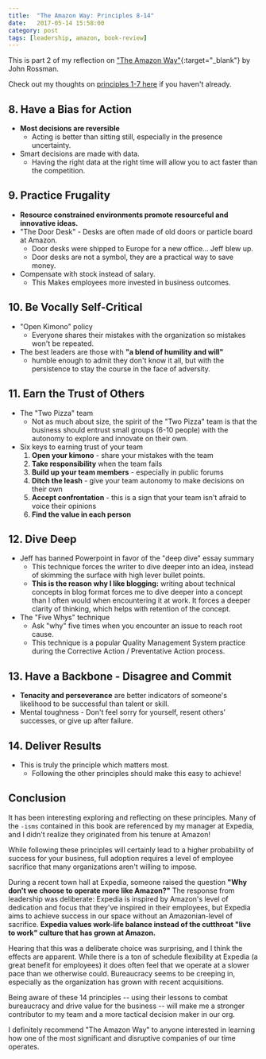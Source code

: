 ```yaml
---
title:  "The Amazon Way: Principles 8-14"
date:   2017-05-14 15:58:00
category: post
tags: [leadership, amazon, book-review]
---
```


This is part 2 of my reflection on ["The Amazon Way"][amzn]{:target="_blank"} by John Rossman.

Check out my thoughts on [principles 1-7 here][pt1] if you haven't already.

## 8. Have a Bias for Action
  - **Most decisions are reversible**
    - Acting is better than sitting still, especially in the presence uncertainty.
  - Smart decisions are made with data.
    - Having the right data at the right time will allow you to act faster than the competition.

## 9. Practice Frugality
  - **Resource constrained environments promote resourceful and innovative ideas.**
  - "The Door Desk" - Desks are often made of old doors or particle board at Amazon.
    - Door desks were shipped to Europe for a new office... Jeff blew up.
    - Door desks are not a symbol, they are a practical way to save money.
  - Compensate with stock instead of salary.
    - This Makes employees more invested in business outcomes.

## 10. Be Vocally Self-Critical
  - "Open Kimono" policy
    - Everyone shares their mistakes with the organization so mistakes won't be repeated.
  - The best leaders are those with **"a blend of humility and will"**
    - humble enough to admit they don't know it all, but with the persistence to stay the course in the face of adversity.

## 11. Earn the Trust of Others
  - The "Two Pizza" team
    - Not as much about size, the spirit of the "Two Pizza" team is that the business should entrust small groups (6-10 people) with the autonomy to explore and innovate on their own.
  - Six keys to earning trust of your team
    1. **Open your kimono** - share your mistakes with the team
    2. **Take responsibility** when the team fails
    3. **Build up your team members** - especially in public forums
    4. **Ditch the leash** - give your team autonomy to make decisions on their own
    5. **Accept confrontation** - this is a sign that your team isn't afraid to voice their opinions
    6. **Find the value in each person**

## 12. Dive Deep
  - Jeff has banned Powerpoint in favor of the "deep dive" essay summary
    - This technique forces the writer to dive deeper into an idea, instead of skimming the surface with high lever bullet points.
    - **This is the reason why I like blogging:** writing about technical concepts in blog format forces me to dive deeper into a concept than I often would when encountering it at work. It forces a deeper clarity of thinking, which helps with retention of the concept.
  - The "Five Whys" technique
    - Ask "why" five times when you encounter an issue to reach root cause.
    - This technique is a popular Quality Management System practice during the Corrective Action / Preventative Action process.

## 13. Have a Backbone - Disagree and Commit
  - **Tenacity and perseverance** are better indicators of someone's likelihood to be successful than talent or skill.
  - Mental toughness - Don't feel sorry for yourself, resent others’ successes, or give up after failure.

## 14. Deliver Results
  - This is truly the principle which matters most.
    - Following the other principles should make this easy to achieve!

## Conclusion

It has been interesting exploring and reflecting on these principles. Many of the `-isms` contained in this book are referenced by my manager at Expedia, and I didn't realize they originated from his tenure at Amazon!

While following these principles will certainly lead to a higher probability of success for your business, full adoption requires a level of employee sacrifice that many organizations aren't willing to impose.

During a recent town hall at Expedia, someone raised the question **"Why don't we choose to operate more like Amazon?"** The response from leadership was deliberate: Expedia is inspired by Amazon's level of dedication and focus that they've inspired in their employees, but Expedia aims to achieve success in our space without an Amazonian-level of sacrifice. **Expedia values work-life balance instead of the cutthroat "live to work" culture that has grown at Amazon.**

Hearing that this was a deliberate choice was surprising, and I think the effects are apparent. While there is a ton of schedule flexibility at Expedia (a great benefit for employees) it does often feel that we operate at a slower pace than we otherwise could. Bureaucracy seems to be creeping in, especially as the organization has grown with recent acquisitions.

Being aware of these 14 principles -- using their lessons to combat bureaucracy and drive value for the business -- will make me a stronger contributor to my team and a more tactical decision maker in our org.

I definitely recommend "The Amazon Way" to anyone interested in learning how one of the most significant and disruptive companies of our time operates.

[amzn]: https://www.amazon.com/Amazon-Way-Leadership-Principles-Disruptive/dp/1499296770
[pt1]: /posts/2017-05-06-the-amazon-way-pt-1/

